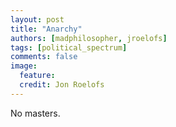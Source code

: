 ```yaml
---
layout: post
title: "Anarchy"
authors: [madphilosopher, jroelofs]
tags: [political_spectrum]
comments: false
image:
  feature:
  credit: Jon Roelofs
---
```


No masters.
